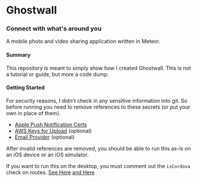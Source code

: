 # Ghostwall

### Connect with what's around you

A mobile photo and video sharing application written in Meteor.


#### Summary

This repository is meant to simply show how I created Ghostwall. This is not a tutorial or guide, but more a code dump.

#### Getting Started

For security reasons, I didn't check in any sensitive information into git. So before running you need to remove references to these secrets (or put your own in place of them).

- [Apple Push Notification Certs](https://github.com/gkrizek/ghostwall/blob/master/server/push.js#L5-L6)
- [AWS Keys for Upload](https://github.com/gkrizek/ghostwall/blob/master/server/camera.js) (optional)
- [Email Provider](https://github.com/gkrizek/ghostwall/blob/master/server/server.js#L12) (optional)

After invalid references are removed, you should be able to run this as-is on an iOS device or an iOS simulator.

If you want to run this on the desktop, you must comment out the `isCordova` check on routes. [See Here](https://github.com/gkrizek/ghostwall/blob/master/client/routes.js#L39) [and Here](https://github.com/gkrizek/ghostwall/blob/master/client/routes.js#L180)

